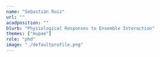 ```yaml
---
name: "Sebastián Ruiz"
url: ""
acadposition: ""
blurb: "Physiological Responses to Ensemble Interaction"
themes: ["mupae"]
role: "phd"
image: "./defaultprofile.png"
---
```

